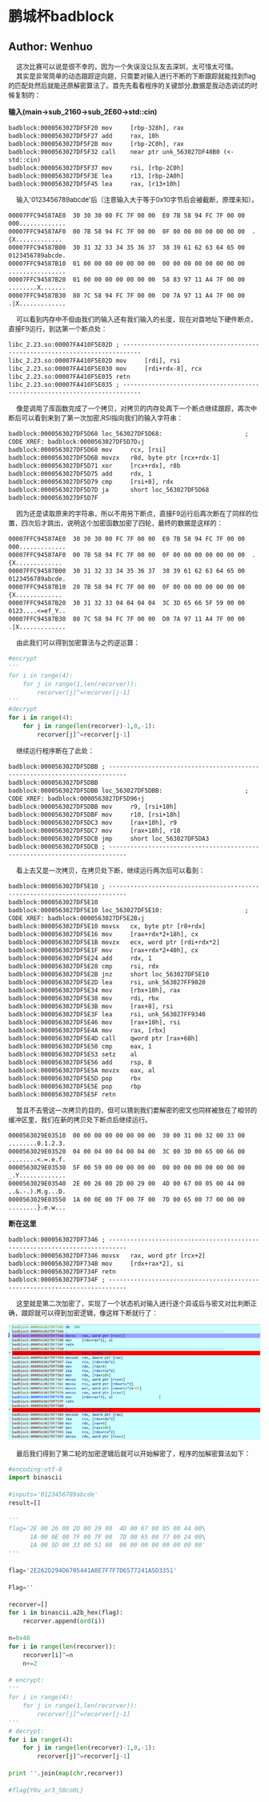 # 鹏城杯badblock
## Author: Wenhuo

&nbsp;&nbsp;&nbsp;&nbsp;<font size=2>这次比赛可以说是很不幸的，因为一个失误没让队友去深圳，太可惜太可惜。</font></br>
&nbsp;&nbsp;&nbsp;&nbsp;<font size=2>其实是非常简单的动态跟踪逆向题，只需要对输入进行不断的下断跟踪就能找到flag的匹配处然后就能还原解密算法了。首先先看看程序的关键部分,数据是我动态调试的时候复制的：</font></br>

**输入(main->sub_2160->sub_2E60->std::cin)**</br>

```
badblock:0000563027DF5F20 mov     [rbp-328h], rax
badblock:0000563027DF5F27 add     rax, 10h
badblock:0000563027DF5F2B mov     [rbp-2C0h], rax
badblock:0000563027DF5F32 call    near ptr unk_563027DF48B0 (<-std::cin)
badblock:0000563027DF5F37 mov     rsi, [rbp-2C0h]
badblock:0000563027DF5F3E lea     r13, [rbp-2A0h]
badblock:0000563027DF5F45 lea     rax, [r13+10h]
```
&nbsp;&nbsp;&nbsp;&nbsp;<font size=2>输入'0123456789abcde'后（注意输入大于等于0x10字节后会被截断，原理未知）。</font></br>
```
00007FFC94587AE0  30 30 30 00 FC 7F 00 00  E0 7B 58 94 FC 7F 00 00  000.............
00007FFC94587AF0  00 7B 58 94 FC 7F 00 00  0F 00 00 00 00 00 00 00  .{X.............
00007FFC94587B00  30 31 32 33 34 35 36 37  38 39 61 62 63 64 65 00  0123456789abcde.
00007FFC94587B10  01 00 00 00 00 00 00 00  00 00 00 00 00 00 00 00  ................
00007FFC94587B20  01 00 00 00 00 00 00 00  58 83 97 11 A4 7F 00 00  ........X.......
00007FFC94587B30  80 7C 58 94 FC 7F 00 00  D0 7A 97 11 A4 7F 00 00  .|X.............
```

&nbsp;&nbsp;&nbsp;&nbsp;<font size=2>可以看到内存中不但由我们的输入还有我们输入的长度，现在对首地址下硬件断点，直接F9运行，到达第一个断点处：</font></br>

```
libc_2.23.so:00007FA410F5E02D ; ---------------------------------------------------------------------------
libc_2.23.so:00007FA410F5E02D mov     [rdi], rsi
libc_2.23.so:00007FA410F5E030 mov     [rdi+rdx-8], rcx
libc_2.23.so:00007FA410F5E035 retn
libc_2.23.so:00007FA410F5E035 ; ---------------------------------------------------------------------------
```
&nbsp;&nbsp;&nbsp;&nbsp;<font size=2>像是调用了库函数完成了一个拷贝，对拷贝的内存处再下一个断点继续跟踪，再次中断后可以看到来到了第一次加密,RSI指向我们的输入字符串：</font></br>

```
badblock:0000563027DF5D68 loc_563027DF5D68:                       ; CODE XREF: badblock:0000563027DF5D7D↓j
badblock:0000563027DF5D68 mov     rcx, [rsi]
badblock:0000563027DF5D6B movzx   r8d, byte ptr [rcx+rdx-1]
badblock:0000563027DF5D71 xor     [rcx+rdx], r8b
badblock:0000563027DF5D75 add     rdx, 1
badblock:0000563027DF5D79 cmp     [rsi+8], rdx
badblock:0000563027DF5D7D ja      short loc_563027DF5D68
badblock:0000563027DF5D7F
```
&nbsp;&nbsp;&nbsp;&nbsp;<font size=2>因为还是读取原来的字符串，所以不用另下断点，直接F9运行后再次断在了同样的位置，四次后才跳出，说明这个加密函数加密了四轮，最终的数据是这样的：</font></br>

```
00007FFC94587AE0  30 30 30 00 FC 7F 00 00  E0 7B 58 94 FC 7F 00 00  000.............
00007FFC94587AF0  00 7B 58 94 FC 7F 00 00  0F 00 00 00 00 00 00 00  .{X.............
00007FFC94587B00  30 31 32 33 34 35 36 37  38 39 61 62 63 64 65 00  0123456789abcde.
00007FFC94587B10  20 7B 58 94 FC 7F 00 00  0F 00 00 00 00 00 00 00   {X.............
00007FFC94587B20  30 31 32 33 04 04 04 04  3C 3D 65 66 5F 59 00 00  0123....<=ef_Y..
00007FFC94587B30  80 7C 58 94 FC 7F 00 00  D0 7A 97 11 A4 7F 00 00  .|X.............
```
&nbsp;&nbsp;&nbsp;&nbsp;<font size=2>由此我们可以得到加密算法与之的逆运算：</font></br>

```python
#encrypt
'''
for i in range(4):
    for j in range(1,len(recorver)):
        recorver[j]^=recorver[j-1]
'''
#decrypt
for i in range(4):
    for j in range(len(recorver)-1,0,-1):
        recorver[j]^=recorver[j-1]

```

&nbsp;&nbsp;&nbsp;&nbsp;<font size=2>继续运行程序断在了此处：</font></br>

```
badblock:0000563027DF5DBB ; ---------------------------------------------------------------------------
badblock:0000563027DF5DBB
badblock:0000563027DF5DBB loc_563027DF5DBB:                       ; CODE XREF: badblock:0000563027DF5D96↑j
badblock:0000563027DF5DBB mov     r9, [rsi+10h]
badblock:0000563027DF5DBF mov     r10, [rsi+18h]
badblock:0000563027DF5DC3 mov     [rax+10h], r9
badblock:0000563027DF5DC7 mov     [rax+18h], r10
badblock:0000563027DF5DCB jmp     short loc_563027DF5DA3
badblock:0000563027DF5DCB ; ---------------------------------------------------------------------------
```

&nbsp;&nbsp;&nbsp;&nbsp;<font size=2>看上去又是一次拷贝，在拷贝处下断，继续运行两次后可以看到：</font></br>

```
badblock:0000563027DF5E10 ; ---------------------------------------------------------------------------
badblock:0000563027DF5E10
badblock:0000563027DF5E10 loc_563027DF5E10:                       ; CODE XREF: badblock:0000563027DF5E2B↓j
badblock:0000563027DF5E10 movsx   cx, byte ptr [r8+rdx]
badblock:0000563027DF5E16 mov     [rax+rdx*2+18h], cx
badblock:0000563027DF5E1B movzx   ecx, word ptr [rdi+rdx*2]
badblock:0000563027DF5E1F mov     [rax+rdx*2+40h], cx
badblock:0000563027DF5E24 add     rdx, 1
badblock:0000563027DF5E28 cmp     rsi, rdx
badblock:0000563027DF5E2B jnz     short loc_563027DF5E10
badblock:0000563027DF5E2D lea     rsi, unk_563027FF9020
badblock:0000563027DF5E34 mov     [rbx+10h], rax
badblock:0000563027DF5E38 mov     rdi, rbx
badblock:0000563027DF5E3B mov     [rax+8], rsi
badblock:0000563027DF5E3F lea     rsi, unk_563027FF9340
badblock:0000563027DF5E46 mov     [rax+10h], rsi
badblock:0000563027DF5E4A mov     rax, [rbx]
badblock:0000563027DF5E4D call    qword ptr [rax+68h]
badblock:0000563027DF5E50 cmp     eax, 1
badblock:0000563027DF5E53 setz    al
badblock:0000563027DF5E56 add     rsp, 8
badblock:0000563027DF5E5A movzx   eax, al
badblock:0000563027DF5E5D pop     rbx
badblock:0000563027DF5E5E pop     rbp
badblock:0000563027DF5E5F retn
```

&nbsp;&nbsp;&nbsp;&nbsp;<font size=2>暂且不去管这一次拷贝的目的，但可以猜到我们要解密的密文也同样被放在了相邻的缓冲区里，我们在新的拷贝处下断点后继续运行。</font></br>

```
0000563029E03510  00 00 00 00 00 00 00 00  30 00 31 00 32 00 33 00  ........0.1.2.3.
0000563029E03520  04 00 04 00 04 00 04 00  3C 00 3D 00 65 00 66 00  ........<.=.e.f.
0000563029E03530  5F 00 59 00 00 00 00 00  00 00 00 00 00 00 00 00  _.Y.............
0000563029E03540  2E 00 26 00 2D 00 29 00  4D 00 67 00 05 00 44 00  ..&.-.).M.g...D.
0000563029E03550  1A 00 0E 00 7F 00 7F 00  7D 00 65 00 77 00 00 00  ........}.e.w...
```

**断在这里**
```
badblock:0000563027DF7346 ; ---------------------------------------------------------------------------
badblock:0000563027DF7346 movsx   rax, word ptr [rcx+2]
badblock:0000563027DF734B mov     [rdx+rax*2], si
badblock:0000563027DF734F retn
badblock:0000563027DF734F ; ---------------------------------------------------------------------------
```
&nbsp;&nbsp;&nbsp;&nbsp;<font size=2>这里就是第二次加密了，实现了一个状态机对输入进行逐个异或后与密文对比判断正确，跟踪就可以得到加密逻辑，像这样下断就行了：</font></br>

![badblock](../../screenshot/badblock/badblock.png)

&nbsp;&nbsp;&nbsp;&nbsp;<font size=2>最后我们得到了第二轮的加密逻辑后就可以开始解密了，程序的加解密算法如下：</font></br>

```python
#encoding:utf-8
import binascii

#inputs='0123456789abcde'
result=[]

'''
flag='2E 00 26 00 2D 00 29 00  4D 00 67 00 05 00 44 00\
      1A 00 0E 00 7F 00 7F 00  7D 00 65 00 77 00 24 00\
      1A 00 5D 00 33 00 51 00  00 00 00 00 00 00 00 00'
'''

flag='2E262D294D6705441A0E7F7F7D6577241A5D3351'

Flag=''

recorver=[]
for i in binascii.a2b_hex(flag):
    recorver.append(ord(i))

n=0x48
for i in range(len(recorver)):
    recorver[i]^=n
    n+=2

# encrypt:
'''
for i in range(4):
    for j in range(1,len(recorver)):
        recorver[j]^=recorver[j-1]
'''
# decrypt:
for i in range(4):
    for j in range(len(recorver)-1,0,-1):
        recorver[j]^=recorver[j-1]

print ''.join(map(chr,recorver))

#flag{Y0u_ar3_S0co0L}

```
